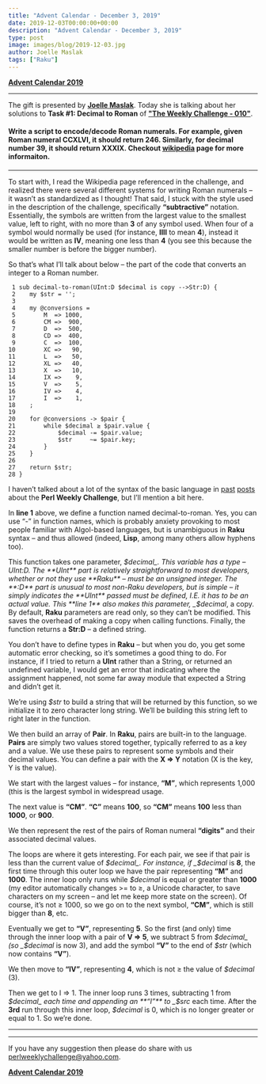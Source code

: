 ```yaml
---
title: "Advent Calendar - December 3, 2019"
date: 2019-12-03T00:00:00+00:00
description: "Advent Calendar - December 3, 2019"
type: post
image: images/blog/2019-12-03.jpg
author: Joelle Maslak
tags: ["Raku"]
---
```


[**Advent Calendar 2019**](/blog/advent-calendar-2019)
***

The gift is presented by [**Joelle Maslak**](https://perlweeklychallenge.org/blog/meet-the-champion-015). Today she is talking about her solutions to **Task #1: Decimal to Roman** of [**"The Weekly Challenge - 010"**](/blog/perl-weekly-challenge-010).

#### Write a script to encode/decode Roman numerals. For example, given Roman numeral CCXLVI, it should return 246. Similarly, for decimal number 39, it should return XXXIX. Checkout [wikipedia](https://en.wikipedia.org/wiki/Roman_numerals) page for more informaiton.

***

To start with, I read the Wikipedia page referenced in the challenge, and realized there were several different systems for writing Roman numerals – it wasn’t as standardized as I thought! That said, I stuck with the style used in the description of the challenge, specifically **“subtractive”** notation.  Essentially, the symbols are written from the largest value to the smallest value, left to right, with no more than **3** of any symbol used.  When four of a symbol would normally be used (for instance, **IIII** to mean **4**), instead it would be written as **IV**, meaning one less than **4** (you see this because the smaller number is before the bigger number).

So that’s what I’ll talk about below – the part of the code that converts an integer to a Roman number.

```perl6
 1 sub decimal-to-roman(UInt:D $decimal is copy -->Str:D) {
 2    my $str = '';
 3
 4    my @conversions =
 5        M  => 1000,
 6        CM =>  900,
 7        D  =>  500,
 8        CD =>  400,
 9        C  =>  100,
10        XC =>   90,
11        L  =>   50,
12        XL =>   40,
13        X  =>   10,
14        IX =>    9,
15        V  =>    5,
16        IV =>    4,
17        I  =>    1,
18    ;
19
20    for @conversions -> $pair {
21        while $decimal ≥ $pair.value {
22            $decimal -= $pair.value;
23            $str     ~= $pair.key;
24        }
25    }
26
27    return $str;
28 }
```

I haven’t talked about a lot of the syntax of the basic language in [past](https://digitalbarbedwire.com/2019/05/23/solving-the-sparkpost-challenge/) [posts](https://digitalbarbedwire.com/2019/04/27/anagrams-in-on/) about the **Perl Weekly Challenge**, but I’ll mention a bit here.

In **line 1** above, we define a function named decimal-to-roman. Yes, you can use “-” in function names, which is probably anxiety provoking to most people familiar with Algol-based languages, but is unambiguous in **Raku** syntax – and thus allowed (indeed, **Lisp**, among many others allow hyphens too).

This function takes one parameter, _$decimal_. This variable has a type – UInt:D.  The **UInt** part is relatively straightforward to most developers, whether or not they use **Raku** – must be an unsigned integer.  The **:D** part is unusual to most non-Raku developers, but is simple – it simply indicates the **UInt** passed must be defined, I.E. it has to be an actual value.  This **line 1** also makes this parameter, _$decimal_, a copy. By default, **Raku** parameters are read only, so they can’t be modified. This saves the overhead of making a copy when calling functions. Finally, the function returns a **Str:D** – a defined string.

You don’t have to define types in **Raku** – but when you do, you get some automatic error checking, so it’s sometimes a good thing to do. For instance, if I tried to return a **UInt** rather than a String, or returned an undefined variable, I would get an error that indicating where the assignment happened, not some far away module that expected a String and didn’t get it.

We’re using _$str_ to build a string that will be returned by this function, so we initialize it to zero character long string. We’ll be building this string left to right later in the function.

We then build an array of **Pair**. In **Raku**, pairs are built-in to the language. **Pairs** are simply two values stored together, typically referred to as a key and a value.  We use these pairs to represent some symbols and their decimal values.  You can define a pair with the **X => Y** notation (X is the key, Y is the value).

We start with the largest values – for instance, **“M”**, which represents 1,000 (this is the largest symbol in widespread usage.

The next value is **“CM”**. **“C”** means **100**, so **“CM”** means **100** less than **1000**, or **900**.

We then represent the rest of the pairs of Roman numeral **“digits”** and their associated decimal values.

The loops are where it gets interesting. For each pair, we see if that pair is less than the current value of _$decimal_.  For instance, if _$decimal_ is **8**, the first time through this outer loop we have the pair representing **“M”** and **1000**. The inner loop only runs while _$decimal_ is equal or greater than **1000** (my editor automatically changes >= to ≥, a Unicode character, to save characters on my screen – and let me keep more state on the screen).  Of course, it’s not ≥ 1000, so we go on to the next symbol, **“CM”**, which is still bigger than **8**, etc.

Eventually we get to **“V”**, representing **5**. So the first (and only) time through the inner loop with a pair of **V => 5**, we subtract 5 from _$decimal_ (so _$decimal_ is now 3), and add the symbol **“V”** to the end of _$str_ (which now contains **“V”**).

We then move to **“IV”**, representing **4**, which is not ≥ the value of _$decimal_ (3).

Then we get to I => 1. The inner loop runs 3 times, subtracting 1 from _$decimal_ each time and appending an **“I”** to _$src_ each time. After the **3rd** run through this inner loop, _$decimal_ is 0, which is no longer greater or equal to 1.  So we’re done.

***
***
If you have any suggestion then please do share with us <perlweeklychallenge@yahoo.com>.

[**Advent Calendar 2019**](/blog/advent-calendar-2019)
